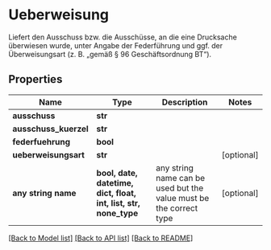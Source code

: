 # Ueberweisung

Liefert den Ausschuss bzw. die Ausschüsse, an die eine Drucksache überwiesen wurde, unter Angabe der Federführung und ggf. der Überweisungsart (z. B. „gemäß § 96 Geschäftsordnung BT“).

## Properties
Name | Type | Description | Notes
------------ | ------------- | ------------- | -------------
**ausschuss** | **str** |  | 
**ausschuss_kuerzel** | **str** |  | 
**federfuehrung** | **bool** |  | 
**ueberweisungsart** | **str** |  | [optional] 
**any string name** | **bool, date, datetime, dict, float, int, list, str, none_type** | any string name can be used but the value must be the correct type | [optional]

[[Back to Model list]](../README.md#documentation-for-models) [[Back to API list]](../README.md#documentation-for-api-endpoints) [[Back to README]](../README.md)


